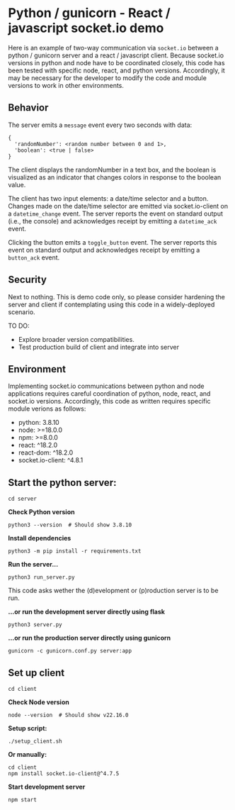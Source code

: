 # Python / gunicorn - React / javascript socket.io demo
Here is an example of two-way communication via `socket.io` between a python / gunicorn server and a react / javascript client. 
Because socket.io versions in python and node have to be coordinated closely, this code has been tested with specific node, react, and python versions. 
Accordingly, it may be necessary for the developer to modify the code and module versions to work in other environments.

## Behavior
The server emits a `message` event every two seconds with data: 
```
{
  'randomNumber': <random number between 0 and 1>,
  'boolean': <true | false>
}
```
The client displays the randomNumber in a text box, and the boolean is visualized as an indicator that changes colors in response to the boolean value.

The client has two input elements: a date/time selector and a button.  Changes made on the date/time selector are emitted via socket.io-client on a
`datetime_change` event. The server reports the event on standard output (i.e., the console) and acknowledges receipt by emitting a `datetime_ack` event.

Clicking the button emits a `toggle_button` event. The server reports this event on standard output and acknowledges receipt by emitting a `button_ack` event.

## Security

Next to nothing.  This is demo code only, so please consider hardening the server and client if contemplating using this code in a widely-deployed scenario.

TO DO:  
* Explore broader version compatibilities.
* Test production build of client and integrate into server

## Environment
Implementing socket.io communications between python and node applications requires careful coordination of python, node, react, and socket.io versions. Accordingly, this code as written requires specific module verions as follows:

* python: 3.8.10
* node: >=18.0.0
* npm: >=8.0.0
* react: ^18.2.0
* react-dom: ^18.2.0
* socket.io-client: ^4.8.1

## Start the python server:
`cd server`

__Check Python version__

`python3 --version  # Should show 3.8.10`

__Install dependencies__

`python3 -m pip install -r requirements.txt`

__Run the server...__

`python3 run_server.py`

This code asks wether the (d)evelopment or (p)roduction server is to be run.

__...or run the development server directly using flask__

`python3 server.py`

__...or run the production server directly using gunicorn__

`gunicorn -c gunicorn.conf.py server:app`

## Set up client
`cd client`

__Check Node version__

`node --version  # Should show v22.16.0`

__Setup script:__

```chmod +x setup_client.sh
./setup_client.sh
```

__Or manually:__
```npx create-react-app client
cd client
npm install socket.io-client@^4.7.5
```

__Start development server__

`npm start`
